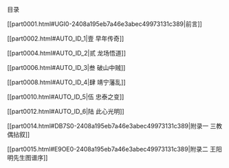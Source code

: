    

目录

[[part0001.html#UGI0-2408a195eb7a46e3abec49973131c389|前言]]

[[part0002.html#AUTO_ID_1|壹 早年传奇]]

[[part0004.html#AUTO_ID_2|贰 龙场悟道]]

[[part0006.html#AUTO_ID_3|叁 破山中贼]]

[[part0008.html#AUTO_ID_4|肆 靖宁藩乱]]

[[part0010.html#AUTO_ID_5|伍 忠泰之变]]

[[part0012.html#AUTO_ID_6|陆 此心光明]]

[[part0014.html#DB7S0-2408a195eb7a46e3abec49973131c389|附录一 三教偶拈叙]]

[[part0015.html#E9OE0-2408a195eb7a46e3abec49973131c389|附录二 王阳明先生图谱序]]